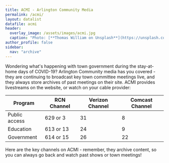 ```yaml
---
title: ACMI - Arlington Community Media
permalink: /acmi/
layout: datalist
datafile: acmi
header:
  overlay_image: /assets/images/acmi.jpg
  caption: "Photo: [**Thomas William on Unsplash**](https://unsplash.com/@thomasw)"
author_profile: false
sidebar:
  nav: "archive"
---
```


Wondering what's happening with town government during the stay-at-home days of COVID-19?  Arlington Community media has you covered - they are continuing to broadcast key town committee meetings live, and they always store archives of past meetings on their site.  ACMI provides livestreams on the website, or watch on your cable provider:

| Program | RCN Channel | Verizon Channel | Comcast Channel |
| --- | --- | --- | --- | 
| Public access | 629 or 3 | 31 | 8 | 
| Education | 613 or 13 | 24 | 9 | 
| Government | 614 or 15 | 26 | 22 | 

Here are the key channels on ACMI - remember, they archive content, so you can always go back and watch past shows or town meetings!

